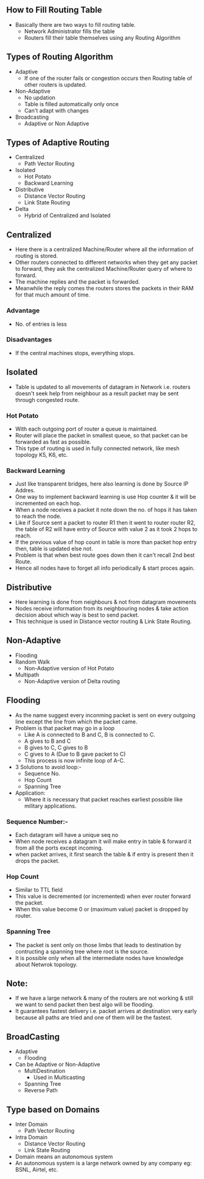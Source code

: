 ## How to Fill Routing Table
- Basically there are two ways to fill routing table.
  - Network Administrator fills the table
  - Routers fill their table themselves using any Routing Algorithm

## Types of Routing Algorithm
- Adaptive
  - If one of the router fails or congestion occurs then Routing table of other routers is updated.
- Non-Adaptive
  - No updation
  - Table is filled automatically only once
  - Can't adapt with changes
- Broadcasting
  - Adaptive or Non Adaptive

## Types of Adaptive Routing
- Centralized
  - Path Vector Routing
- Isolated
  - Hot Potato
  - Backward Learning
- Distributive
  - Distance Vector Routing
  - Link State Routing
- Delta
  - Hybrid of Centralized and Isolated

## Centralized
- Here there is a centralized Machine/Router where all the information of routing is stored.
- Other routers connected to different networks when they get any packet to forward, they ask the centralized Machine/Router query of where to forward.
- The machine replies and the packet is forwarded.
- Meanwhile the reply comes the routers stores the packets in their RAM for that much amount of time.

### Advantage
- No. of entries is less

### Disadvantages
- If the central machines stops, everything stops.

## Isolated
- Table is updated to all movements of datagram in Network i.e. routers doesn't seek help from neighbour as a result packet may be sent through congested route.
### Hot Potato
- With each outgoing port of router a queue is maintained.
- Router will place the packet in smallest queue, so that packet can be forwarded as fast as possible.
- This type of routing is used in fully connected network, like mesh topology K5, K6, etc.
### Backward Learning
- Just like transparent bridges, here also learning is done by Source IP Addres.
- One way to implement backward learning is use Hop counter & it will be incremented on each hop.
- When a node receives a packet it note down the no. of hops it has taken to reach the node.
- Like if Source sent a packet to router R1 then it went to router router R2, the table of R2 will have entry of Source with value 2 as it took 2 hops to reach.
- If the previous value of hop count in table is more than packet hop entry then, table is updated else not.
- Problem is that when best route goes down then it can't recall 2nd best Route.
- Hence all nodes have to forget all info periodically & start proces again.

## Distributive
- Here learning is done from neighbours & not from datagram movements
- Nodes receive information from its neighbouring nodes & take action decision about which way is best to send packet.
- This technique is used in Distance vector routing & Link State Routing.

## Non-Adaptive
- Flooding
- Random Walk
  - Non-Adaptive version of Hot Potato
- Multipath
  - Non-Adaptive version of Delta routing

## Flooding
- As the name suggest every inconming packet is sent on every outgoing line except the line from which the packet came.
- Problem is that packet may go in a loop
  - Like A is connected to B and C, B is connected to C.
  - A gives to B and C
  - B gives to C, C gives to B
  - C gives to A (Due to B gave packet to C)
  - This process is now infinite loop of A-C.
- 3 Solutions to avoid loop:-
  - Sequence No.
  - Hop Count
  - Spanning Tree
- Application:
  - Where it is necessary that packet reaches earliest possible like military applications.

### Sequence Number:-
- Each datagram will have a unique seq no
- When node receives a datagram it will make entry in table & forward it from all the ports except incoming.
- when packet arrives, it first search the table & if entry is present then it drops the packet.
### Hop Count
- Similar to TTL field
- This value is decremented (or incremented) when ever router forward the packet.
- When this value become 0 or (maximum value) packet is dropped by router.
### Spanning Tree
- The packet is sent only on those limbs that leads to destination by contructing a spanning tree where root is the source.
- It is possible only when all the intermediate nodes have knowledge about Netwrok topology.

## Note:
- If we have a large network & many of the routers are not working & still we want to send packet then best algo will be flooding.
- It guarantees fastest delivery i.e. packet arrives at destination very early because all paths are tried and one of them will be the fastest.

## BroadCasting
- Adaptive
  - Flooding
- Can be Adaptive or Non-Adaptive
  - MultiDestination
    - Used in Multicasting
  - Spanning Tree
  - Reverse Path

## Type based on Domains
- Inter Domain
  - Path Vector Routing
- Intra Domain
  - Distance Vector Routing
  - Link State Routing
- Domain means an autonomous system
- An autonomous system is a large network owned by any company eg: BSNL, Airtel, etc.